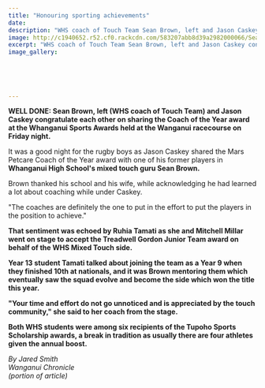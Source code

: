 ```yaml
---
title: "Honouring sporting achievements"
date: 
description: "WHS coach of Touch Team Sean Brown, left and Jason Caskey congratulate each other on sharing the Coach of the Year award at the Whanganui Sports Awards held at the Wanganui racecourse on Friday night."
image: http://c1940652.r52.cf0.rackcdn.com/583207abb8d39a2982000066/Sean-Brown-coach-of-the-year-2016.jpg
excerpt: "WHS coach of Touch Team Sean Brown, left and Jason Caskey congratulate each other on sharing the Coach of the Year award at the Whanganui Sports Awards held at the Wanganui racecourse on Friday night."
image_gallery:
    
    
    
    
    
---
```


<p><strong>WELL DONE: Sean Brown,&nbsp;left (WHS coach of Touch Team) and Jason Caskey congratulate each other on sharing the Coach of the Year award at the Whanganui Sports Awards held at the Wanganui racecourse on Friday night.</strong></p>
<p>It was a good night for the rugby boys as Jason Caskey shared the Mars Petcare Coach of the Year award with one of his former players in <strong>Whanganui High School's mixed touch guru Sean Brown.</strong></p>
<p>Brown thanked his school and his wife, while acknowledging he had learned a lot about coaching while under Caskey.</p>
<p>"The coaches are definitely the one to put in the effort to put the players in the position to achieve."</p>
<p><strong>That sentiment was echoed by Ruhia Tamati as she and Mitchell Millar went on stage to accept the Treadwell Gordon Junior Team award on behalf of the WHS Mixed Touch side.</strong></p>
<p><strong>Year 13 student Tamati talked about joining the team as a Year 9 when they finished 10th at nationals, and it was Brown mentoring them which eventually saw the squad evolve and become the side which won the title this year.</strong></p>
<p><strong>"Your time and effort do not go unnoticed and is appreciated by the touch community," she said to her coach from the stage.</strong></p>
<p><strong>Both WHS students were among six recipients of the Tupoho Sports Scholarship awards, a break in tradition as usually there are four athletes given the annual boost.</strong></p>
<p><em>By Jared Smith</em><br /><em>Wanganui Chronicle<br />(portion of article)&nbsp;</em></p>

